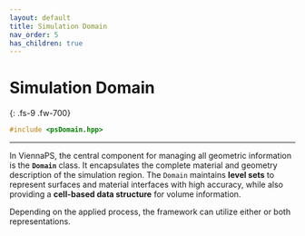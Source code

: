 ```yaml
---
layout: default
title: Simulation Domain
nav_order: 5
has_children: true
---
```


# Simulation Domain
{: .fs-9 .fw-700}

```c++
#include <psDomain.hpp>
```
---


In ViennaPS, the central component for managing all geometric information is the **`Domain`** class. It encapsulates the complete material and geometry description of the simulation region. The `Domain` maintains **level sets** to represent surfaces and material interfaces with high accuracy, while also providing a **cell-based data structure** for volume information.

Depending on the applied process, the framework can utilize either or both representations. 
<!-- This design ensures that a wide range of processes—surface-based or volume-based—can be simulated accurately and efficiently within a unified domain structure. -->

